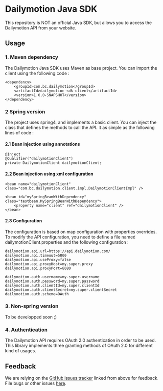 Dailymotion Java SDK
====================

This repository is NOT an official Java SDK, but allows you to access the Dailymotion
API from your website.

Usage
-----

### 1. Maven dependency

The Dailymotion Java SDK uses Maven as base project. You can import the client using the following code :

    <dependency>
        <groupId>com.bc.dailymotion</groupId>
        <artifactId>dailymotion-sdk-client</artifactId>
        <version>1.0.0-SNAPSHOT</version>
    </dependency>

### 2 Spring version

The project uses spring4, and implements a basic client. You can inject the class that defines the methods to call the API.
It as simple as the following lines of code :

#### 2.1 Bean injection using annotations

    @Inject
    @Qualifier("dailymotionClient")
    private DailymotionClient dailymotionClient;

#### 2.2 Bean injection using xml configuration

    <bean name="dailymotionClient" class="com.bc.dailymotion.client.impl.DailymotionClientImpl" />

    <bean id="mySpringBeanWithDependency" class="testbean.MySpringBeanWithDependency">
        <property name="client" ref="dailymotionClient" />
    </bean>

#### 2.3 Configuration

The configuration is based on map configuration with properties overrides.
To modify the API configuration, you need to define a file named dailymotionClient.properties and the following configuration :

    dailymotion.api.url=https://api.dailymotion.com/
    dailymotion.api.timeout=5000
    dailymotion.api.useProxy=false
    dailymotion.api.proxyHost=my.super.proxy
    dailymotion.api.proxyPort=8080

    dailymotion.auth.username=my.super.username
    dailymotion.auth.password=my.super.password
    dailymotion.auth.clientId=my.super.clientId
    dailymotion.auth.clientSecret=my.super.clientSecret
    dailymotion.auth.scheme=OAuth

### 3. Non-spring version

To be developped soon ;)

### 4. Authentication

The Dailymotion API requires OAuth 2.0 authentication in order to be used. This library implements
three granting methods of OAuth 2.0 for different kind of usages.

Feedback
--------

We are relying on the [GitHub issues tracker][issues] linked from above for feedback. File bugs or
other issues [here][issues].

[issues]: http://github.com/bcecchinato/dailymotion-sdk-java/issues
